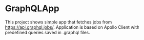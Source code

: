 # GraphQLApp

This project shows simple app that fetches jobs from https://api.graphql.jobs/. Application is based on Apollo Client with predefined queries saved in .graphql files.
